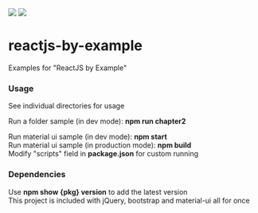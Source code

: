 
  <img media="(prefers-color-scheme: dark)" src="https://orai.io/images/logos/logo-full-h-dark.png">
  <img media="(prefers-color-scheme: light)" src="https://orai.io/images/logos/logo-full-h-light.png">


reactjs-by-example
===========

Examples for "ReactJS by Example"

### Usage

See individual directories for usage  

Run a folder sample (in dev mode): **npm run chapter2**  

Run material ui sample (in dev mode): **npm start**  
Run material ui sample (in production mode): **npm build**  
Modify "scripts" field in **package.json** for custom running  


### Dependencies  

Use **npm show {pkg} version** to add the latest version  
This project is included with jQuery, bootstrap and material-ui all for once


